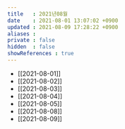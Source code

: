 ```yaml
---
title   : 2021년08월
date    : 2021-08-01 13:07:02 +0900
updated : 2021-08-09 17:28:22 +0900
aliases : 
private : false
hidden  : false
showReferences : true
---
```

- [[2021-08-01]]
- [[2021-08-02]]
- [[2021-08-03]]
- [[2021-08-04]]
- [[2021-08-05]]
- [[2021-08-08]]
- [[2021-08-09]]
